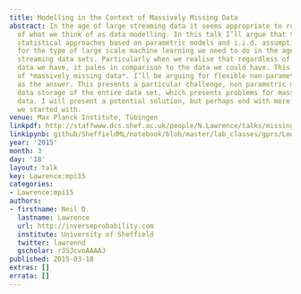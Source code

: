 ```yaml
---
title: Modelling in the Context of Massively Missing Data
abstract: In the age of large streaming data it seems appropriate to revisit the foundations
  of what we think of as data modelling. In this talk I’ll argue that traditional
  statistical approaches based on parametric models and i.i.d. assumptions are inappropriate
  for the type of large scale machine learning we need to do in the age of massive
  streaming data sets. Particularly when we realise that regardless of the size of
  data we have, it pales in comparison to the data we could have. This is the domain
  of *massively missing data*. I’ll be arguing for flexible non-parametric models
  as the answer. This presents a particular challenge, non parametric models require
  data storage of the entire data set, which presents problems for massive, streaming
  data. I will present a potential solution, but perhaps end with more questions than
  we started with.
venue: Max Planck Institute, Tübingen
linkpdf: http://staffwww.dcs.shef.ac.uk/people/N.Lawrence/talks/missingdata_tuebingen15.pdf
linkipynb: github/SheffieldML/notebook/blob/master/lab_classes/gprs/Low%20Rank%20Gaussian%20Processes.ipynb
year: '2015'
month: 3
day: '18'
layout: talk
key: Lawrence:mpi15
categories:
- Lawrence:mpi15
authors:
- firstname: Neil D.
  lastname: Lawrence
  url: http://inverseprobability.com
  institute: University of Sheffield
  twitter: lawrennd
  gscholar: r3SJcvoAAAAJ
published: 2015-03-18
extras: []
errata: []
---
```

